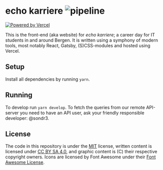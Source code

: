# echo karriere ![pipeline](https://github.com/echo-karriere/web/workflows/pipeline/badge.svg)

[![Powered by Vercel](https://raw.githubusercontent.com/echo-karriere/web/develop/.github/powered-by-vercel.svg)](https://vercel.com?utm_source=echo-karriere-website&utm_campaign=oss)

This is the front-end (aka website) for _echo karriere_; a career day for IT
students in and around Bergen. It is written using a symphony of modern tools,
most notably React, Gatsby, (S)CSS-modules and hosted using Vercel.

## Setup

Install all dependencies by running `yarn`.

## Running

To develop run `yarn develop`. To fetch the queries from our remote API-server
you need to have an API user, ask your friendly responsible developer: @sondr3.

## License

The code in this repository is under the [MIT](https://github.com/echo-uib/echo-karriere/blob/master/LICENSE)
license, written content is licensed under [CC BY SA 4.0](https://creativecommons.org/licenses/by-sa/4.0/),
and graphic content is (C) their respective copyright owners. Icons are licensed by Font Awesome under their
[Font Awesome License](https://fontawesome.com/license).
